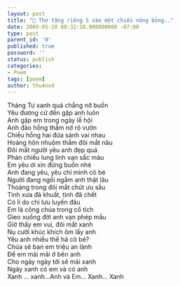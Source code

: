 ```yaml
---
layout: post
title: "🌺 Thơ tặng riêng S vào một chiều nóng bỏng.."
date: 2009-05-28 08:32:18.000000000 -07:00
type: post
parent_id: '0'
published: true
password: ''
status: publish
categories:
- Poem
tags: [poem]
author: thu4nvd
---
```

Tháng Tư xanh quá chẳng nỡ buồn   
Yêu đương cứ đến gặp anh luôn   
Anh gặp em trong ngày lễ hội   
Anh đào hồng thắm nở rộ vườn  
Chiều hồng hai đứa sánh vai nhau   
Hoàng hôn nhuộm thắm đôi mắt nâu   
Đôi mắt người yêu anh đẹp quá   
Phản chiếu lung linh vạn sắc màu  
Em yêu ơi xin đừng buồn nhé   
Anh đang yêu, yêu chỉ mình cô bé   
Người đang ngồi ngắm anh thật lâu   
Thoáng trong đôi mắt chút ưu sầu  
Tình xưa đã khuất, tình đã chết    
Có lí do chi lưu luyến đâu   
Em là công chúa trong cổ tích   
Gieo xuống đời anh vạn phép mầu  
Giờ thấy em vui, đôi mắt xanh   
Nụ cười khúc khích ôm lấy anh   
Yêu anh nhiều thế hả cô bé?   
Chúa sẽ ban em triệu an lành   
Để em mãi mãi ở bên anh   
Cho ngày ngày tới sẽ mãi xanh   
Ngày xanh có em và có anh   
Xanh ... xanh...Anh và Em... Xanh... Xanh

